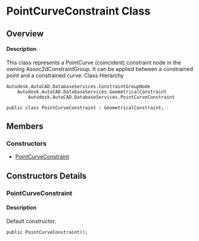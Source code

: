 # PointCurveConstraint Class

## Overview

#### Description
This class represents a PointCurve (coincident) constraint node in the owning Assoc2dConstraintGroup. 
It can be applied between a constrained point and a constrained curve.
Class Hierarchy
```text
Autodesk.AutoCAD.DatabaseServices.ConstraintGroupNode
    Autodesk.AutoCAD.DatabaseServices.GeometricalConstraint
        Autodesk.AutoCAD.DatabaseServices.PointCurveConstraint
```

```text
public class PointCurveConstraint : GeometricalConstraint;
```

## Members

### Constructors

- [PointCurveConstraint](#pointcurveconstraint)


## Constructors Details

### PointCurveConstraint

#### Description
Default constructor.
```text
public PointCurveConstraint();
```
